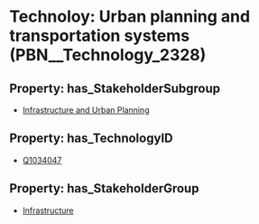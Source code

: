 # Technoloy: __Urban planning and transportation systems__ (PBN__Technology_2328)

## Property: has_StakeholderSubgroup

* [Infrastructure and Urban Planning](PBN__TechSubgroup_86)

## Property: has_TechnologyID

* [Q1034047](Q1034047)

## Property: has_StakeholderGroup

* [Infrastructure](PBN__TechGroup_4)

